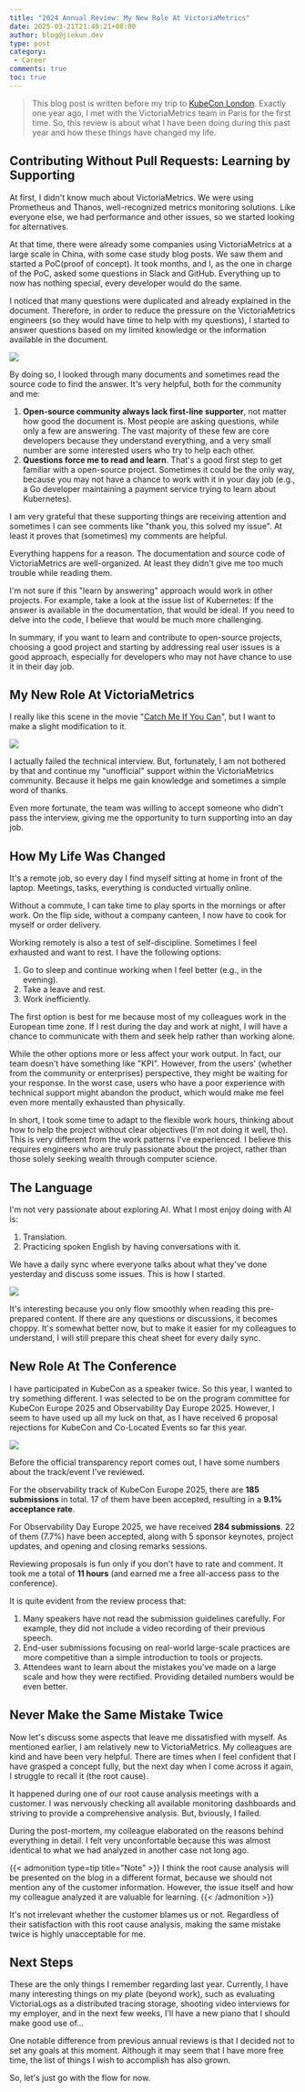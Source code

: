 ```yaml
---
title: "2024 Annual Review: My New Role At VictoriaMetrics"
date: 2025-03-21T21:48:21+08:00
author: blog@jiekun.dev
type: post
category: 
 - Career
comments: true
toc: true
---
```


> This blog post is written before my trip to [KubeCon London](https://kccnceu2025.sched.com/). Exactly one year ago, I met with the VictoriaMetrics team in Paris for the first time. So, this review is about what I have been doing during this past year and how these things have changed my life.

## Contributing Without Pull Requests: Learning by Supporting
At first, I didn't know much about VictoriaMetrics. We were using Prometheus and Thanos, well-recognized metrics monitoring solutions. Like everyone else, we had performance and other issues, so we started looking for alternatives.

At that time, there were already some companies using VictoriaMetrics at a large scale in China, with some case study blog posts. We saw them and started a PoC(proof of concept). It took months, and I, as the one in charge of the PoC, asked some questions in Slack and GitHub. Everything up to now has nothing special, every developer would do the same.

I noticed that many questions were duplicated and already explained in the document. Therefore, in order to reduce the pressure on the VictoriaMetrics engineers (so they would have time to help with my questions), I started to answer questions based on my limited knowledge or the information available in the document.

![](../202503-2024-summary/comment_trend.png)

By doing so, I looked through many documents and sometimes read the source code to find the answer. It's very helpful, both for the community and me:
1. **Open-source community always lack first-line supporter**, not matter how good the document is. Most people are asking questions, while only a few are answering. The vast majority of these few are core developers because they understand everything, and a very small number are some interested users who try to help each other.
2. **Questions force me to read and learn**. That's a good first step to get familiar with a open-source project. Sometimes it could be the only way, because you may not have a chance to work with it in your day job (e.g., a Go developer maintaining a payment service trying to learn about Kubernetes).

I am very grateful that these supporting things are receiving attention and sometimes I can see comments like "thank you, this solved my issue". At least it proves that (sometimes) my comments are helpful.

Everything happens for a reason. The documentation and source code of VictoriaMetrics are well-organized. At least they didn't give me too much trouble while reading them.

I'm not sure if this "learn by answering" approach would work in other projects. For example, take a look at the issue list of Kubernetes: If the answer is available in the documentation, that would be ideal. If you need to delve into the code, I believe that would be much more challenging.

In summary, if you want to learn and contribute to open-source projects, choosing a good project and starting by addressing real user issues is a good approach, especially for developers who may not have chance to use it in their day job.

## My New Role At VictoriaMetrics

I really like this scene in the movie "[Catch Me If You Can](https://www.imdb.com/title/tt0264464/)", but I want to make a slight modification to it.

![](../202503-2024-summary/interview.webp)

I actually failed the technical interview. But, fortunately, I am not bothered by that and continue my "unofficial" support within the VictoriaMetrics community. Because it helps me gain knowledge and sometimes a simple word of thanks.

Even more fortunate, the team was willing to accept someone who didn't pass the interview, giving me the opportunity to turn supporting into an day job.

## How My Life Was Changed
It's a remote job, so every day I find myself sitting at home in front of the laptop. Meetings, tasks, everything is conducted virtually online.

Without a commute, I can take time to play sports in the mornings or after work. On the flip side, without a company canteen, I now have to cook for myself or order delivery.

Working remotely is also a test of self-discipline. Sometimes I feel exhausted and want to rest. I have the following options:
1. Go to sleep and continue working when I feel better (e.g., in the evening).
2. Take a leave and rest.
3. Work inefficiently.

The first option is best for me because most of my colleagues work in the European time zone. If I rest during the day and work at night, I will have a chance to communicate with them and seek help rather than working alone. 

While the other options more or less affect your work output. In fact, our team doesn’t have something like "KPI". However, from the users' (whether from the community or enterprises) perspective, they might be waiting for your response. In the worst case, users who have a poor experience with technical support might abandon the product, which would make me feel even more mentally exhausted than physically.

In short, I took some time to adapt to the flexible work hours, thinking about how to help the project without clear objectives (I'm not doing it well, tho). This is very different from the work patterns I've experienced. I believe this requires engineers who are truly passionate about the project, rather than those solely seeking wealth through computer science.

## The Language
I'm not very passionate about exploring AI. What I most enjoy doing with AI is:
1. Translation.
2. Practicing spoken English by having conversations with it.

We have a daily sync where everyone talks about what they've done yesterday and discuss some issues. This is how I started.

![](../202503-2024-summary/daily_sync.png)

It's interesting because you only flow smoothly when reading this pre-prepared content. If there are any questions or discussions, it becomes choppy. It's somewhat better now, but to make it easier for my colleagues to understand, I will still prepare this cheat sheet for every daily sync.

## New Role At The Conference

I have participated in KubeCon as a speaker twice. So this year, I wanted to try something different. I was selected to be on the program committee for KubeCon Europe 2025 and Observability Day Europe 2025. However, I seem to have used up all my luck on that, as I have received 6 proposal rejections for KubeCon and Co-Located Events so far this year.

![](../202503-2024-summary/pc_1.png)

Before the official transparency report comes out, I have some numbers about the track/event I've reviewed.

For the observability track of KubeCon Europe 2025, there are **185 submissions** in total. 17 of them have been accepted, resulting in a **9.1% acceptance rate**.

For Observability Day Europe 2025, we have received **284 submissions**. 22 of them (7.7%) have been accepted, along with 5 sponsor keynotes, project updates, and opening and closing remarks sessions.

Reviewing proposals is fun only if you don't have to rate and comment. It took me a total of **11 hours** (and earned me a free all-access pass to the conference).

It is quite evident from the review process that:
1. Many speakers have not read the submission guidelines carefully. For example, they did not include a video recording of their previous speech. 
2. End-user submissions focusing on real-world large-scale practices are more competitive than a simple introduction to tools or projects. 
3. Attendees want to learn about the mistakes you've made on a large scale and how they were rectified. Providing detailed numbers would be even better.

## Never Make the Same Mistake Twice

Now let's discuss some aspects that leave me dissatisfied with myself. As mentioned earlier, I am relatively new to VictoriaMetrics. My colleagues are kind and have been very helpful. There are times when I feel confident that I have grasped a concept fully, but the next day when I come across it again, I struggle to recall it (the root cause).

It happened during one of our root cause analysis meetings with a customer. I was nervously checking all available monitoring dashboards and striving to provide a comprehensive analysis. But, bviously, I failed. 

During the post-mortem, my colleague elaborated on the reasons behind everything in detail. I felt very unconfortable because this was almost identical to what we had analyzed in another case not long ago.

{{< admonition type=tip title="Note" >}}
I think the root cause analysis will be presented on the blog in a different format, because we should not mention any of the customer information. However, the issue itself and how my colleague analyzed it are valuable for learning.
{{< /admonition >}}

It's not irrelevant whether the customer blames us or not. Regardless of their satisfaction with this root cause analysis, making the same mistake twice is highly unacceptable for me.

## Next Steps

These are the only things I remember regarding last year. Currently, I have many interesting things on my plate (beyond work), such as evaluating VictoriaLogs as a distributed tracing storage, shooting video interviews for my employer, and in the next few weeks, I'll have a new piano that I should make good use of...

One notable difference from previous annual reviews is that I decided not to set any goals at this moment. Although it may seem that I have more free time, the list of things I wish to accomplish has also grown.

So, let's just go with the flow for now.

